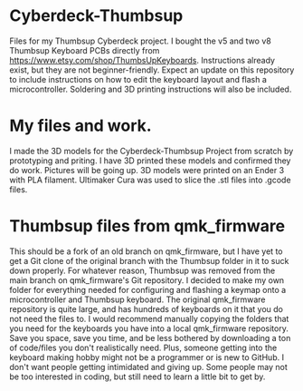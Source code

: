 # Cyberdeck-Thumbsup
Files for my Thumbsup Cyberdeck project.
I bought the v5 and two v8 Thumbsup Keyboard PCBs directly from https://www.etsy.com/shop/ThumbsUpKeyboards.
Instructions already exist, but they are not beginner-friendly.
Expect an update on this repository to include instructions on how to edit the keyboard layout and flash a microcontroller.
Soldering and 3D printing instructions will also be included.

# My files and work.
I made the 3D models for the Cyberdeck-Thumbsup Project from scratch by prototyping and priting.
I have 3D printed these models and confirmed they do work.
Pictures will be going up.
3D models were printed on an Ender 3 with PLA filament.
Ultimaker Cura was used to slice the .stl files into .gcode files.

# Thumbsup files from qmk_firmware
This should be a fork of an old branch on qmk_firmware, but I have yet to get a Git clone of the original branch with the Thumbsup folder in it to suck down properly.
For whatever reason, Thumbsup was removed from the main branch on qmk_firmware's Git repository.
I decided to make my own folder for everything needed for configuring and flashing a keymap onto a microcontroller and Thumbsup keyboard.
The original qmk_firmware repository is quite large, and has hundreds of keyboards on it that you do not need the files to.
I would recommend manually copying the folders that you need for the keyboards you have into a local qmk_firmware repository.
Save you space, save you time, and be less bothered by downloading a ton of code/files you don't realistically need.
Plus, someone getting into the keyboard making hobby might not be a programmer or is new to GitHub.
I don't want people getting intimidated and giving up.
Some people may not be too interested in coding, but still need to learn a little bit to get by.
